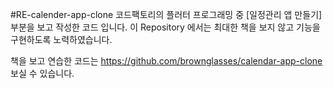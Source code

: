 #RE-calender-app-clone
코드팩토리의 플러터 프로그래밍 중 [일정관리 앱 만들기] 부분을 보고 작성한 코드 입니다. 이 Repository 에서는 최대한 책을 보지 않고 기능을 구현하도록 노력하였습니다.

책을 보고 연습한 코드는 https://github.com/brownglasses/calendar-app-clone 보실 수 있습니다.
